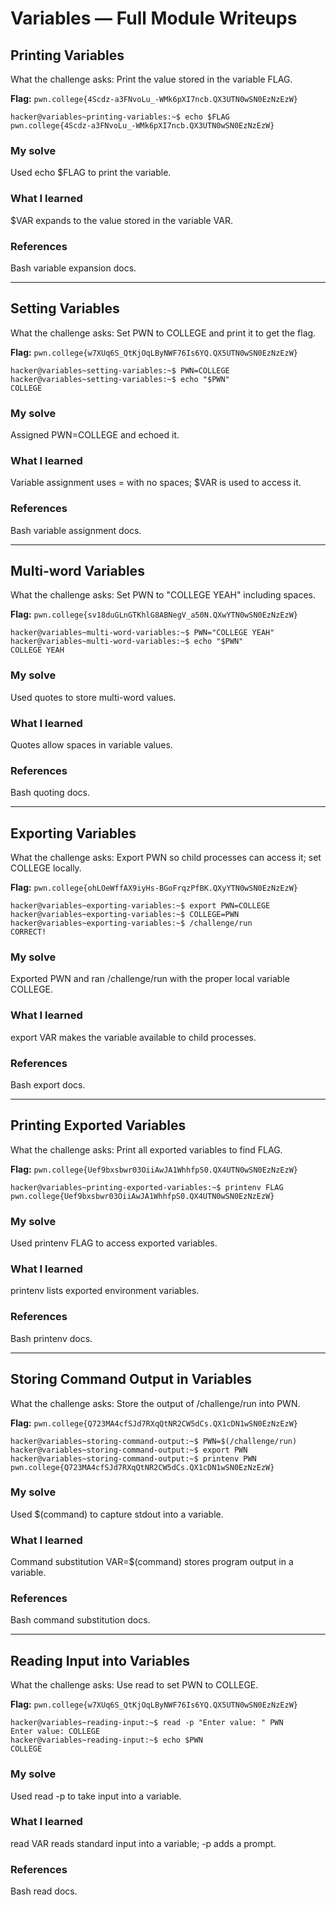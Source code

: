 # Variables — Full Module Writeups

## Printing Variables
What the challenge asks: Print the value stored in the variable FLAG.

**Flag:** `pwn.college{4Scdz-a3FNvoLu_-WMk6pXI7ncb.QX3UTN0wSN0EzNzEzW}`
```
hacker@variables~printing-variables:~$ echo $FLAG
pwn.college{4Scdz-a3FNvoLu_-WMk6pXI7ncb.QX3UTN0wSN0EzNzEzW}
```
### My solve
Used echo $FLAG to print the variable.

### What I learned
$VAR expands to the value stored in the variable VAR.

### References
Bash variable expansion docs.

---

## Setting Variables
What the challenge asks: Set PWN to COLLEGE and print it to get the flag.

**Flag:** `pwn.college{w7XUq6S_QtKjOqLByNWF76Is6YQ.QX5UTN0wSN0EzNzEzW}`
```
hacker@variables~setting-variables:~$ PWN=COLLEGE
hacker@variables~setting-variables:~$ echo "$PWN"
COLLEGE
```
### My solve
Assigned PWN=COLLEGE and echoed it.

### What I learned
Variable assignment uses = with no spaces; $VAR is used to access it.

### References
Bash variable assignment docs.

---

## Multi-word Variables
What the challenge asks: Set PWN to "COLLEGE YEAH" including spaces.

**Flag:** `pwn.college{sv18duGLnGTKhlG8ABNegV_a50N.QXwYTN0wSN0EzNzEzW}`
```
hacker@variables~multi-word-variables:~$ PWN="COLLEGE YEAH"
hacker@variables~multi-word-variables:~$ echo "$PWN"
COLLEGE YEAH
```
### My solve
Used quotes to store multi-word values.

### What I learned
Quotes allow spaces in variable values.

### References
Bash quoting docs.

---

## Exporting Variables
What the challenge asks: Export PWN so child processes can access it; set COLLEGE locally.

**Flag:** `pwn.college{ohLOeWffAX9iyHs-BGoFrqzPfBK.QXyYTN0wSN0EzNzEzW}`
```
hacker@variables~exporting-variables:~$ export PWN=COLLEGE
hacker@variables~exporting-variables:~$ COLLEGE=PWN
hacker@variables~exporting-variables:~$ /challenge/run
CORRECT!
```
### My solve
Exported PWN and ran /challenge/run with the proper local variable COLLEGE.

### What I learned
export VAR makes the variable available to child processes.

### References
Bash export docs.

---

## Printing Exported Variables
What the challenge asks: Print all exported variables to find FLAG.

**Flag:** `pwn.college{Uef9bxsbwr03OiiAwJA1WhhfpS0.QX4UTN0wSN0EzNzEzW}`
```
hacker@variables~printing-exported-variables:~$ printenv FLAG
pwn.college{Uef9bxsbwr03OiiAwJA1WhhfpS0.QX4UTN0wSN0EzNzEzW}
```
### My solve
Used printenv FLAG to access exported variables.

### What I learned
printenv lists exported environment variables.

### References
Bash printenv docs.

---

## Storing Command Output in Variables
What the challenge asks: Store the output of /challenge/run into PWN.

**Flag:** `pwn.college{Q723MA4cfSJd7RXqQtNR2CW5dCs.QX1cDN1wSN0EzNzEzW}`
```
hacker@variables~storing-command-output:~$ PWN=$(/challenge/run)
hacker@variables~storing-command-output:~$ export PWN
hacker@variables~storing-command-output:~$ printenv PWN
pwn.college{Q723MA4cfSJd7RXqQtNR2CW5dCs.QX1cDN1wSN0EzNzEzW}
```
### My solve
Used $(command) to capture stdout into a variable.

### What I learned
Command substitution VAR=$(command) stores program output in a variable.

### References
Bash command substitution docs.

---

## Reading Input into Variables
What the challenge asks: Use read to set PWN to COLLEGE.

**Flag:** `pwn.college{w7XUq6S_QtKjOqLByNWF76Is6YQ.QX5UTN0wSN0EzNzEzW}`
```
hacker@variables~reading-input:~$ read -p "Enter value: " PWN
Enter value: COLLEGE
hacker@variables~reading-input:~$ echo $PWN
COLLEGE
```
### My solve
Used read -p to take input into a variable.

### What I learned
read VAR reads standard input into a variable; -p adds a prompt.

### References
Bash read docs.

